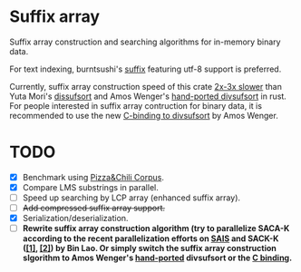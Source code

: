 Suffix array
============

Suffix array construction and searching algorithms for in-memory binary data.

For text indexing, burntsushi's [suffix](https://crates.io/crates/suffix) featuring utf-8 support is preferred.

Currently, suffix array construction speed of this crate [2x-3x slower](https://gist.github.com/hucsmn/1e7848bed0c09a843291ae5afe0cd895) than Yuta Mori's [dissufsort](https://github.com/y-256/libdivsufsort) and Amos Wenger's [hand-ported divsufsort](https://crates.io/crates/divsufsort) in rust. For people interested in suffix array contruction for binary data, it is recommended to use the new [C-binding to divsufsort](https://crates.io/crates/cdivsufsort) by Amos Wenger.



TODO
=====
* [x] Benchmark using [Pizza&Chili Corpus](http://pizzachili.dcc.uchile.cl).
* [x] Compare LMS substrings in parallel.
* [ ] Speed up searching by LCP array (enhanced suffix array).
* [ ] <del>Add compressed suffix array support.</del>
* [x] Serialization/deserialization.
* [ ] **Rewrite suffix array construction algorithm (try to parallelize SACA-K according to
      the recent parallelization efforts on [SAIS](https://link.springer.com/article/10.1007/s11227-018-2395-5) and
      SACK-K ([[1]](https://ieeexplore.ieee.org/document/8371211), [[2]](https://link.springer.com/chapter/10.1007%2F978-981-15-2767-8_30)) by Bin Lao.
      Or simply switch the suffix array construction slgorithm to Amos Wenger's [hand-ported](https://crates.io/crates/divsufsort) divsufsort or the [C binding](https://crates.io/crates/cdivsufsort).**
